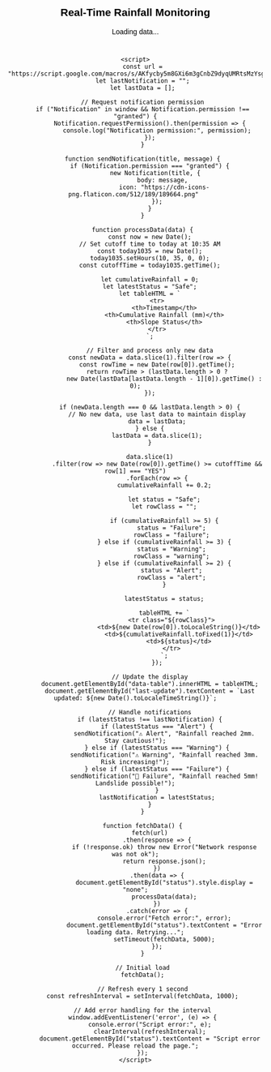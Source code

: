 <!DOCTYPE html>
<html lang="en">
<head>
    <meta charset="UTF-8">
    <meta name="viewport" content="width=device-width, initial-scale=1.0">
    <title>Real-Time Spreadsheet Viewer</title>
    <style>
        body {
            font-family: Arial, sans-serif;
            text-align: center;
            margin: 20px;
            color: black;
        }
        table {
            width: 80%;
            margin: 20px auto;
            border-collapse: collapse;
        }
        th, td {
            border: 1px solid black;
            padding: 10px;
        }
        th {
            background-color: #f2f2f2;
        }
        .alert {
            background-color: yellow;
            font-weight: bold;
        }
        .warning {
            background-color: orange;
            font-weight: bold;
        }
        .failure {
            background-color: red;
            font-weight: bold;
        }
        #last-update {
            font-style: italic;
            margin-top: 10px;
        }
    </style>
</head>
<body>
    <h2>Real-Time Rainfall Monitoring</h2>
    <p id="status">Loading data...</p>
    <div id="last-update"></div>
    <table id="data-table"></table>

    <script>
        const url = "https://script.google.com/macros/s/AKfycby5m8GXi6m3gCnbZ9dyqUMRtsMzYsgzYAdrpCKcUUyknRUgMsuHIZyswQg2nES4I2L03A/exec";
        let lastNotification = "";
        let lastData = [];

        // Request notification permission
        if ("Notification" in window && Notification.permission !== "granted") {
            Notification.requestPermission().then(permission => {
                console.log("Notification permission:", permission);
            });
        }

        function sendNotification(title, message) {
            if (Notification.permission === "granted") {
                new Notification(title, { 
                    body: message, 
                    icon: "https://cdn-icons-png.flaticon.com/512/189/189664.png" 
                });
            }
        }

        function processData(data) {
            const now = new Date();
            // Set cutoff time to today at 10:35 AM
            const today1035 = new Date();
            today1035.setHours(10, 35, 0, 0);
            const cutoffTime = today1035.getTime();

            let cumulativeRainfall = 0;
            let latestStatus = "Safe";
            let tableHTML = `
                <tr>
                    <th>Timestamp</th>
                    <th>Cumulative Rainfall (mm)</th>
                    <th>Slope Status</th>
                </tr>
            `;

            // Filter and process only new data
            const newData = data.slice(1).filter(row => {
                const rowTime = new Date(row[0]).getTime();
                return rowTime > (lastData.length > 0 ?
                    new Date(lastData[lastData.length - 1][0]).getTime() : 0);
            });

            if (newData.length === 0 && lastData.length > 0) {
                // No new data, use last data to maintain display
                data = lastData;
            } else {
                lastData = data.slice(1);
            }

            data.slice(1)
                .filter(row => new Date(row[0]).getTime() >= cutoffTime && row[1] === "YES")
                .forEach(row => {
                    cumulativeRainfall += 0.2;

                    let status = "Safe";
                    let rowClass = "";

                    if (cumulativeRainfall >= 5) {
                        status = "Failure";
                        rowClass = "failure";
                    } else if (cumulativeRainfall >= 3) {
                        status = "Warning";
                        rowClass = "warning";
                    } else if (cumulativeRainfall >= 2) {
                        status = "Alert";
                        rowClass = "alert";
                    }

                    latestStatus = status;

                    tableHTML += `
                        <tr class="${rowClass}">
                            <td>${new Date(row[0]).toLocaleString()}</td>
                            <td>${cumulativeRainfall.toFixed(1)}</td>
                            <td>${status}</td>
                        </tr>
                    `;
                });

            // Update the display
            document.getElementById("data-table").innerHTML = tableHTML;
            document.getElementById("last-update").textContent = `Last updated: ${new Date().toLocaleTimeString()}`;

            // Handle notifications
            if (latestStatus !== lastNotification) {
                if (latestStatus === "Alert") {
                    sendNotification("⚠️ Alert", "Rainfall reached 2mm. Stay cautious!");
                } else if (latestStatus === "Warning") {
                    sendNotification("⚠️ Warning", "Rainfall reached 3mm. Risk increasing!");
                } else if (latestStatus === "Failure") {
                    sendNotification("🚨 Failure", "Rainfall reached 5mm! Landslide possible!");
                }
                lastNotification = latestStatus;
            }
        }

        function fetchData() {
            fetch(url)
                .then(response => {
                    if (!response.ok) throw new Error("Network response was not ok");
                    return response.json();
                })
                .then(data => {
                    document.getElementById("status").style.display = "none";
                    processData(data);
                })
                .catch(error => {
                    console.error("Fetch error:", error);
                    document.getElementById("status").textContent = "Error loading data. Retrying...";
                    setTimeout(fetchData, 5000);
                });
        }

        // Initial load
        fetchData();

        // Refresh every 1 second
        const refreshInterval = setInterval(fetchData, 1000);

        // Add error handling for the interval
        window.addEventListener('error', (e) => {
            console.error("Script error:", e);
            clearInterval(refreshInterval);
            document.getElementById("status").textContent = "Script error occurred. Please reload the page.";
        });
    </script>
</body>
</html>

